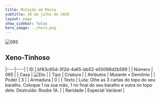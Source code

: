 ```yaml
---
title: Mutação em Massa
subtitle: 10 de julho de 2020
layout: page
show_sidebar: false
hero_image: ../hero.png
---
```


![065](https://cdn.keyforgegame.com/media/card_front/pt/479_065_3M885P4MH5RP_pt.png)

## Xeno-Tinhoso

|----|----|
| ID | bf83c65d-3f2d-4a65-bb52-e55098d2b599 |
| Número | 065 |
| Casa | ![Dis](https://archonarcana.com/images/thumb/e/e8/Dis.png/22px-Dis.png "Dis") |
| Tipo | Criatura |
| Atributos | Mutante • Demônio |
| Poder | 3 |
| Armadura | 0 |
| Texto | Luta: Olhe as 3 cartas do topo do seu baralho. Coloque 1 na sua mão, 1 no final do seu baralho e outra no topo dele.  Destruído: Roube 1A. |
| Raridade | Especial Variável |
